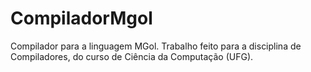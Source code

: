 # CompiladorMgol
Compilador para a linguagem MGol. Trabalho feito para a disciplina de Compiladores, do curso de Ciência da Computação (UFG). 

